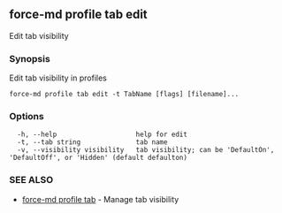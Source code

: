 ## force-md profile tab edit

Edit tab visibility

### Synopsis

Edit tab visibility in profiles

```
force-md profile tab edit -t TabName [flags] [filename]...
```

### Options

```
  -h, --help                    help for edit
  -t, --tab string              tab name
  -v, --visibility visibility   tab visibility; can be 'DefaultOn', 'DefaultOff', or 'Hidden' (default defaulton)
```

### SEE ALSO

* [force-md profile tab](force-md_profile_tab.md)	 - Manage tab visibility

